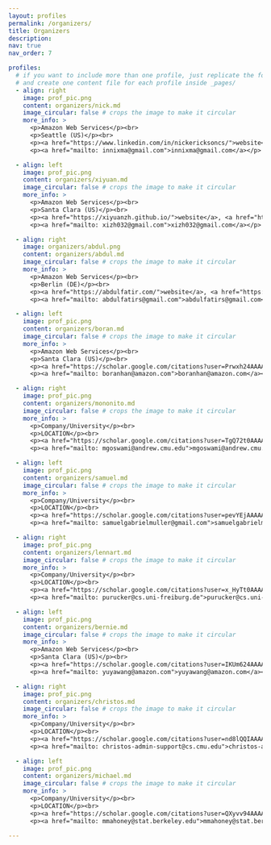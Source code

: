 ```yaml
---
layout: profiles
permalink: /organizers/
title: Organizers 
description: 
nav: true
nav_order: 7

profiles:
  # if you want to include more than one profile, just replicate the following block
  # and create one content file for each profile inside _pages/
  - align: right
    image: prof_pic.png
    content: organizers/nick.md 
    image_circular: false # crops the image to make it circular
    more_info: >
      <p>Amazon Web Services</p><br>
      <p>Seattle (US)</p><br>
      <p><a href="https://www.linkedin.com/in/nickericksoncs/">website</a>, <a href="https://scholar.google.com/citations?user=I0nj-TcAAAAJ&hl=en">google scholar</a> </p>
      <p><a href="mailto: innixma@gmail.com">innixma@gmail.com</a></p>  

  - align: left
    image: prof_pic.png
    content: organizers/xiyuan.md 
    image_circular: false # crops the image to make it circular
    more_info: >
      <p>Amazon Web Services</p><br>
      <p>Santa Clara (US)</p><br>
      <p><a href="https://xiyuanzh.github.io/">website</a>, <a href="https://scholar.google.com/citations?user=pIEuyR8AAAAJ&hl=en">google scholar</a> </p>
      <p><a href="mailto: xizh032@gmail.com">xizh032@gmail.com</a></p>  

  - align: right
    image: organizers/abdul.png
    content: organizers/abdul.md 
    image_circular: false # crops the image to make it circular
    more_info: >
      <p>Amazon Web Services</p><br>
      <p>Berlin (DE)</p><br>
      <p><a href="https://abdulfatir.com/">website</a>, <a href="https://scholar.google.com/citations?hl=en&user=BZ0EoqIAAAAJ&view_op=list_works&sortby=pubdate">google scholar</a> </p>
      <p><a href="mailto: abdulfatirs@gmail.com">abdulfatirs@gmail.com</a></p>

  - align: left
    image: prof_pic.png
    content: organizers/boran.md 
    image_circular: false # crops the image to make it circular
    more_info: >
      <p>Amazon Web Services</p><br>
      <p>Santa Clara (US)</p><br>
      <p><a href="https://scholar.google.com/citations?user=Prwxh24AAAAJ&hl=en">google scholar</a> </p>
      <p><a href="mailto: boranhan@amazon.com">boranhan@amazon.com</a></p>  

  - align: right
    image: prof_pic.png
    content: organizers/mononito.md 
    image_circular: false # crops the image to make it circular
    more_info: >
      <p>Company/University</p><br>
      <p>LOCATION</p><br>
      <p><a href="https://scholar.google.com/citations?user=TgQ72t0AAAAJ&hl=en&oi=ao">google scholar</a> </p>
      <p><a href="mailto: mgoswami@andrew.cmu.edu">mgoswami@andrew.cmu.edu</a></p>  

  - align: left
    image: prof_pic.png
    content: organizers/samuel.md 
    image_circular: false # crops the image to make it circular
    more_info: >
      <p>Company/University</p><br>
      <p>LOCATION</p><br>
      <p><a href="https://scholar.google.com/citations?user=pevYEjAAAAAJ&hl=en">google scholar</a> </p>
      <p><a href="mailto: samuelgabrielmuller@gmail.com">samuelgabrielmuller@gmail.com</a></p>  

  - align: right
    image: prof_pic.png
    content: organizers/lennart.md 
    image_circular: false # crops the image to make it circular
    more_info: >
      <p>Company/University</p><br>
      <p>LOCATION</p><br>
      <p><a href="https://scholar.google.com/citations?user=x_HyTt0AAAAJ&hl=en">google scholar</a> </p>
      <p><a href="mailto: purucker@cs.uni-freiburg.de">purucker@cs.uni-freiburg.de</a></p>  

  - align: left
    image: prof_pic.png
    content: organizers/bernie.md 
    image_circular: false # crops the image to make it circular
    more_info: >
      <p>Amazon Web Services</p><br>
      <p>Santa Clara (US)</p><br>
      <p><a href="https://scholar.google.com/citations?user=IKUm624AAAAJ&hl=en">google scholar</a> </p>
      <p><a href="mailto: yuyawang@amazon.com">yuyawang@amazon.com</a></p>  

  - align: right
    image: prof_pic.png
    content: organizers/christos.md 
    image_circular: false # crops the image to make it circular
    more_info: >
      <p>Company/University</p><br>
      <p>LOCATION</p><br>
      <p><a href="https://scholar.google.com/citations?user=nd8lQQIAAAAJ&hl=en">google scholar</a> </p>
      <p><a href="mailto: christos-admin-support@cs.cmu.edu">christos-admin-support@cs.cmu.edu</a></p>  

  - align: left
    image: prof_pic.png
    content: organizers/michael.md 
    image_circular: false # crops the image to make it circular
    more_info: >
      <p>Company/University</p><br>
      <p>LOCATION</p><br>
      <p><a href="https://scholar.google.com/citations?user=QXyvv94AAAAJ&hl=en">google scholar</a> </p>
      <p><a href="mailto: mmahoney@stat.berkeley.edu">mmahoney@stat.berkeley.edu</a></p>  

---
```

